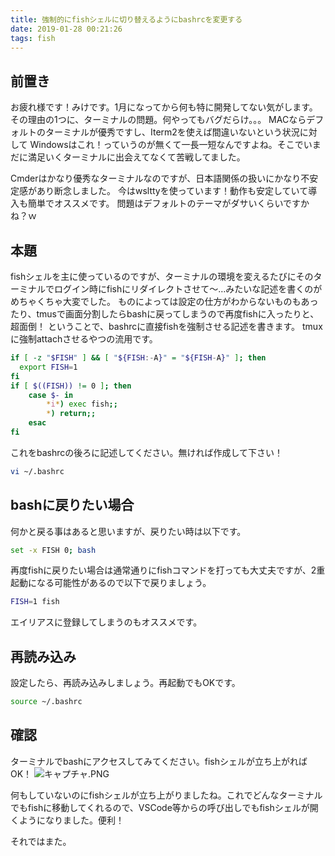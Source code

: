 ```yaml
---
title: 強制的にfishシェルに切り替えるようにbashrcを変更する
date: 2019-01-28 00:21:26
tags: fish
---
```

## 前置き
お疲れ様です！みけです。1月になってから何も特に開発してない気がします。
その理由の1つに、ターミナルの問題。何やってもバグだらけ。。。
MACならデフォルトのターミナルが優秀ですし、Iterm2を使えば間違いないという状況に対して
Windowsはこれ！っていうのが無くて一長一短なんですよね。そこでいまだに満足いくターミナルに出会えてなくて苦戦してました。

Cmderはかなり優秀なターミナルなのですが、日本語関係の扱いにかなり不安定感があり断念しました。
今はwslttyを使っています！動作も安定していて導入も簡単でオススメです。
問題はデフォルトのテーマがダサいくらいですかね？ｗ

## 本題
fishシェルを主に使っているのですが、ターミナルの環境を変えるたびにそのターミナルでログイン時にfishにリダイレクトさせて～…みたいな記述を書くのがめちゃくちゃ大変でした。
ものによっては設定の仕方がわからないものもあったり、tmusで画面分割したらbashに戻ってしまうので再度fishに入ったりと、超面倒！
ということで、bashrcに直接fishを強制させる記述を書きます。
tmuxに強制attachさせるやつの流用です。

```bash
if [ -z "$FISH" ] && [ "${FISH:-A}" = "${FISH-A}" ]; then
  export FISH=1
fi
if [ $((FISH)) != 0 ]; then
    case $- in
        *i*) exec fish;;
        *) return;;
    esac
fi
```

これをbashrcの後ろに記述してください。無ければ作成して下さい！

```bash
vi ~/.bashrc
```

## bashに戻りたい場合
何かと戻る事はあると思いますが、戻りたい時は以下です。

```bash
set -x FISH 0; bash
```

再度fishに戻りたい場合は通常通りにfishコマンドを打っても大丈夫ですが、2重起動になる可能性があるので以下で戻りましょう。

```bash
FISH=1 fish
```

エイリアスに登録してしまうのもオススメです。

## 再読み込み
設定したら、再読み込みしましょう。再起動でもOKです。

```bash
source ~/.bashrc
```

## 確認
ターミナルでbashにアクセスしてみてください。fishシェルが立ち上がればOK！
![キャプチャ.PNG](https://qiita-image-store.s3.amazonaws.com/0/178351/2fccec95-bee5-b030-caa4-99b5bcfc9eac.png)

何もしていないのにfishシェルが立ち上がりましたね。これでどんなターミナルでもfishに移動してくれるので、VSCode等からの呼び出しでもfishシェルが開くようになりました。便利！

それではまた。